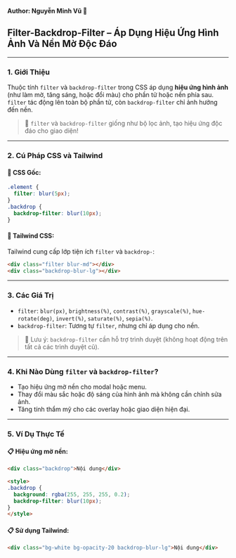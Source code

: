**Author: Nguyễn Minh Vũ 📘**

## Filter-Backdrop-Filter – Áp Dụng Hiệu Ứng Hình Ảnh Và Nền Mờ Độc Đáo

---

### 1. **Giới Thiệu**

Thuộc tính `filter` và `backdrop-filter` trong CSS áp dụng **hiệu ứng hình ảnh** (như làm mờ, tăng sáng, hoặc đổi màu) cho phần tử hoặc nền phía sau. `filter` tác động lên toàn bộ phần tử, còn `backdrop-filter` chỉ ảnh hưởng đến nền.

> 🎨 `filter` và `backdrop-filter` giống như bộ lọc ảnh, tạo hiệu ứng độc đáo cho giao diện!

---

### 2. **Cú Pháp CSS và Tailwind**

#### 📌 CSS Gốc:

```css
.element {
  filter: blur(5px);
}
.backdrop {
  backdrop-filter: blur(10px);
}
```

#### 📌 Tailwind CSS:

Tailwind cung cấp lớp tiện ích `filter` và `backdrop-`:

```html
<div class="filter blur-md"></div>
<div class="backdrop-blur-lg"></div>
```

---

### 3. **Các Giá Trị**

- `filter`: `blur(px)`, `brightness(%)`, `contrast(%)`, `grayscale(%)`, `hue-rotate(deg)`, `invert(%)`, `saturate(%)`, `sepia(%)`.
- `backdrop-filter`: Tương tự `filter`, nhưng chỉ áp dụng cho nền.

> 🧠 Lưu ý: `backdrop-filter` cần hỗ trợ trình duyệt (không hoạt động trên tất cả các trình duyệt cũ).

---

### 4. **Khi Nào Dùng `filter` và `backdrop-filter`?**

- Tạo hiệu ứng mờ nền cho modal hoặc menu.
- Thay đổi màu sắc hoặc độ sáng của hình ảnh mà không cần chỉnh sửa ảnh.
- Tăng tính thẩm mỹ cho các overlay hoặc giao diện hiện đại.

---

### 5. **Ví Dụ Thực Tế**

#### 📋 Hiệu ứng mờ nền:

```html
<div class="backdrop">Nội dung</div>

<style>
.backdrop {
  background: rgba(255, 255, 255, 0.2);
  backdrop-filter: blur(10px);
}
</style>
```

#### 📋 Sử dụng Tailwind:

```html
<div class="bg-white bg-opacity-20 backdrop-blur-lg">Nội dung</div>
```